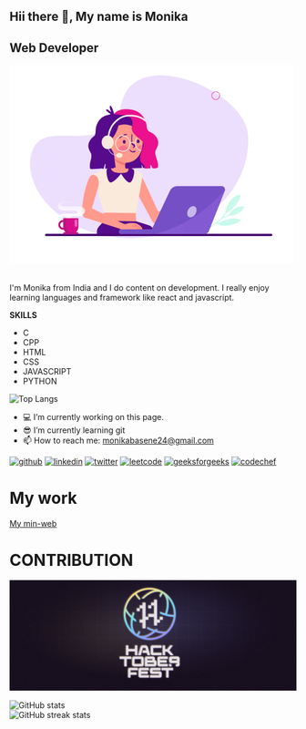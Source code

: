 ## Hii there 👋, My name is Monika 
## Web Developer

![](https://github.com/Monika3002/Monika3002/blob/main/gif2.gif)


## 
I'm Monika from India and I do content on development. I really enjoy learning languages and framework like react and javascript.

**SKILLS**
+ C
+ CPP
+ HTML
+ CSS
+ JAVASCRIPT
+ PYTHON 

![Top Langs](https://github-readme-stats.vercel.app/api/top-langs/?username=Monika3002)
- 💻 I’m currently working on this page. 
- 😎 I’m currently learning git 
- 📫 How to reach me: monikabasene24@gmail.com 


[<img src='https://cdn.jsdelivr.net/npm/simple-icons@3.0.1/icons/github.svg' alt='github' height='40'>](https://github.com/Monika3002)  [<img src='https://cdn.jsdelivr.net/npm/simple-icons@3.0.1/icons/linkedin.svg' alt='linkedin' height='40'>](https://www.linkedin.com/in/https://www.linkedin.com/in/monika-basene/)  [<img src='https://cdn.jsdelivr.net/npm/simple-icons@3.0.1/icons/twitter.svg' alt='twitter' height='40'>](https://twitter.com/@basene_monika)  [<img src='https://cdn.jsdelivr.net/npm/simple-icons@3.0.1/icons/leetcode.svg' alt='leetcode' height='40'>](https://leetcode.com/monika3002/)  [<img src='https://cdn.jsdelivr.net/npm/simple-icons@3.0.1/icons/geeksforgeeks.svg' alt='geeksforgeeks' height='40'>](https://auth.geeksforgeeks.org/user/monika2b1ux/)  [<img src='https://cdn.jsdelivr.net/npm/simple-icons@3.0.1/icons/codechef.svg' alt='codechef' height='42'>](https://www.codechef.com/users/moni_24_s)  
# My work
[](https://super-octo-train.vercel.app/)
[My min-web](https://super-octo-train.vercel.app/)

# CONTRIBUTION
![](https://github.com/Monika3002/Monika3002/blob/main/192114009-0830321a-d227-4a4d-8411-6c03b54d7ce6.png)


![GitHub stats](https://github-readme-stats.vercel.app/api?username=Monika3002&show_icons=true)  
![GitHub streak stats](https://streak-stats.demolab.com/?user=Monika3002)  


